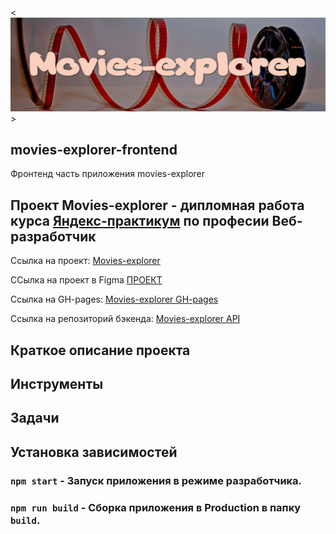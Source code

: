 <![Movies-explorer](./public/title.jpg)>

## movies-explorer-frontend

Фронтенд часть приложения movies-explorer


## Проект Movies-explorer - дипломная работа курса [Яндекс-практикум](https://praktikum.yandex.ru/) по професии Веб-разработчик

Ссылка на проект: [Movies-explorer]()

ССылка на проект в Figma [ПРОЕКТ](https://disk.yandex.ru/d/IVMNTIuVnh4yrw)

Ссылка на GH-pages: [Movies-explorer GH-pages]()

Ссылка на репозиторий бэкенда: [Movies-explorer API](https://github.com/Vyacheslav321/movies-explorer-api)

## Краткое описание проекта



## Инструменты


## Задачи


##  Установка зависимостей

### `npm start` - Запуск приложения в режиме разработчика.

### `npm run build` - Сборка приложения в Production в папку `build`.

